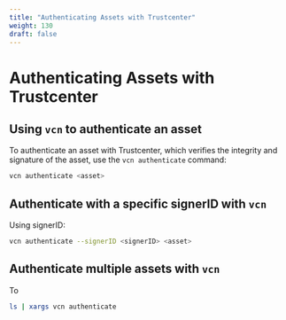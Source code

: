 ```yaml
---
title: "Authenticating Assets with Trustcenter"
weight: 130
draft: false
---
```


# Authenticating Assets with Trustcenter

## Using `vcn` to authenticate an asset

To authenticate an asset with Trustcenter, which verifies the integrity and signature of the asset, use the `vcn authenticate` command:

```bash
vcn authenticate <asset>
```

## Authenticate with a specific signerID with `vcn`

Using signerID:

```bash
vcn authenticate --signerID <signerID> <asset>
```

## Authenticate multiple assets with `vcn`

To

```bash
ls | xargs vcn authenticate
```